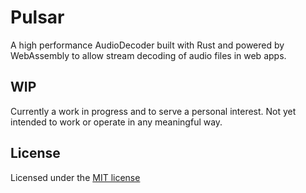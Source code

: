# Pulsar

A high performance AudioDecoder built with Rust and powered by WebAssembly to allow stream decoding of audio files in web apps.

## WIP

Currently a work in progress and to serve a personal interest. Not yet intended to work or operate in any meaningful way.

## License

Licensed under the [MIT license](./LICENSE.md)
